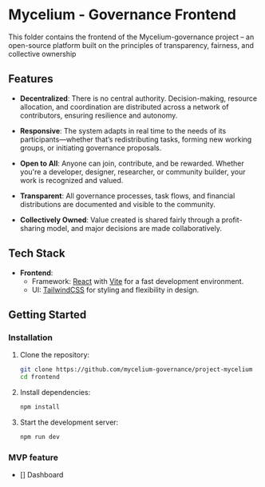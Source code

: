# Mycelium - Governance Frontend

This folder contains the frontend of the Mycelium-governance project – an open-source platform built on the principles of transparency, fairness, and collective ownership

## Features

- **Decentralized**: There is no central authority. Decision-making, resource allocation, and coordination are distributed across a network of contributors, ensuring resilience and autonomy.

- **Responsive**: The system adapts in real time to the needs of its participants—whether that’s redistributing tasks, forming new working groups, or initiating governance proposals.

- **Open to All**: Anyone can join, contribute, and be rewarded. Whether you're a developer, designer, researcher, or community builder, your work is recognized and valued.

- **Transparent**: All governance processes, task flows, and financial distributions are documented and visible to the community.

- **Collectively Owned**: Value created is shared fairly through a profit-sharing model, and major decisions are made collaboratively.

## Tech Stack

- **Frontend**:
  - Framework: [React](https://react.dev/) with [Vite](https://vitejs.dev/) for a fast development environment.
  - UI: [TailwindCSS](https://tailwindcss.com/) for styling and flexibility in design.

## Getting Started

### Installation

1. Clone the repository:

   ```bash
   git clone https://github.com/mycelium-governance/project-mycelium
   cd frontend
   ```

2. Install dependencies:

   ```bash
   npm install
   ```

3. Start the development server:

   ```bash
   npm run dev
   ```

### MVP feature

- [] Dashboard
